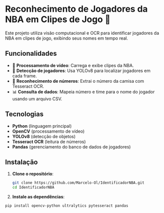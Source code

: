 # Reconhecimento de Jogadores da NBA em Clipes de Jogo 🏀

Este projeto utiliza visão computacional e OCR para identificar jogadores da NBA em clipes de jogo, exibindo seus nomes em tempo real. 

## Funcionalidades

- 🎥 **Processamento de vídeo**: Carrega e exibe clipes da NBA.
- 👤 **Detecção de jogadores**: Usa YOLOv8 para localizar jogadores em cada frame.
- 🔢 **Reconhecimento de números**: Extrai o número da camisa com Tesseract OCR.
- 📊 **Consulta de dados**: Mapeia número e time para o nome do jogador usando um arquivo CSV.

## Tecnologias

- **Python** (linguagem principal)
- **OpenCV** (processamento de vídeo)
- **YOLOv8** (detecção de objetos)
- **Tesseract OCR** (leitura de números)
- **Pandas** (gerenciamento do banco de dados de jogadores)

## Instalação

1. **Clone o repositório**:
   ```bash
   git clone https://github.com/Marcelo-Ol/IdentificadorNBA.git
   cd IdentificadorNBA

2. **Instale as dependências**:

```bash
pip install opencv-python ultralytics pytesseract pandas
